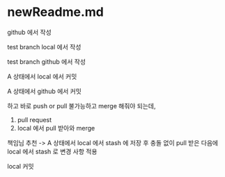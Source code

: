 # newReadme.md

github 에서 작성

test branch local 에서 작성

test branch github 에서 작성

A 상태에서 local 에서 커밋

A 상태에서 github 에서 커밋 

하고 바로 push or pull 불가능하고 merge 해줘야 되는데,

1. pull request 
2. local 에서 pull 받아와 merge

책임님 추천 -> A 상태에서 local 에서 stash 에 저장 후 충돌 없이 pull 받은 다음에 local 에서 stash 로 변경 사항 적용

local 커밋